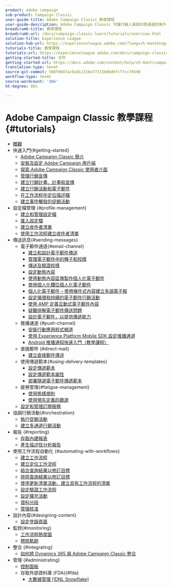```yaml
---
product: adobe campaign
sub-product: Campaign Classic
user-guide-title: Adobe Campaign Classic 教學課程
user-guide-description: Adobe Campaign Classic 可讓行銷人員設計跨通道的客戶體驗，並提供視覺化促銷活動協調、即時互動管理和跨通道執行的環境。
breadcrumb-title: 教學課程
breadcrumb-url: /docs/campaign-classic-learn/tutorials/overview.html
solution-title: Experience League
solution-hub-url: https://experienceleague.adobe.com/?lang=zh-Hant&tag=Campaign+Classic#recommended/solutions/campaign
tutorials-title: 教學課程
tutorials-url: https://experienceleague.adobe.com/docs/campaign-classic-learn/tutorials/overview.html?lang=zh-Hant
getting-started-title: 文件
getting-started-url: https://docs.adobe.com/content/help/zh-Hant/campaign-classic/using/getting-started/starting-with-adobe-campaign/about-adobe-campaign-classic.html
translation-type: tm+mt
source-git-commit: 588f8607ac9ad11316e77333b8bd6fcf7cc78590
workflow-type: tm+mt
source-wordcount: '366'
ht-degree: 86%

---
```



# Adobe Campaign Classic 教學課程 {#tutorials}

+ [概觀](/help/overview.md)
+ 快速入門{#getting-started}
   + [Adobe Campaign Classic 簡介](/help/getting-started/introduction-to-adobe-campaign-classic.md)
   + [安裝及設定 Adobe Campaign 用戶端](/help/getting-started/install-and-setup-the-adobe-campaign-client.md)
   + [探索 Adobe Campaign Classic 使用者介面](/help/getting-started/exploring-the-adobe-campaign-classic-user-interface.md)
   + [管理行銷宣傳](/help/getting-started/managing-marketing-campaigns.md)
   + [建立行銷計畫、計畫和宣傳](/help/getting-started/creating-a-marketing-plan-programs-and-campaigns.md)
   + [建立行銷活動和電子郵件](/help/getting-started/creating-a-campaign-and-an-email.md)
   + [在工作流程中定位描述檔](/help/getting-started/targeting-profiles-in-a-workflow.md)
   + [建立事件觸發的促銷活動](/help/getting-started/create-event-triggered-campaigns.md)
+ 設定檔管理 {#profile-management}
   + [建立和管理設定檔](/help/profile-management/create-and-manage-profiles.md)
   + [匯入設定檔](/help/data-management/importing-profiles.md)
   + [建立收件者清單](/help/profile-management/creating-a-list-of-recipients.md)
   + [使用工作流程建立收件者清單](/help/profile-management/creating-a-list-of-recipients-with-a-workflow.md)
+ 傳送訊息{#sending-messages}
   + 電子郵件通道{#email-channel}
      + [建立和設計電子郵件傳送](/help/sending-messages/email-channel/create-and-design-email-deliveries.md)
      + [管理電子郵件中的種子和校樣](/help/sending-messages/email-channel/managing-seed-and-proofs.md)
      + [傳送及驗證校樣](/help/sending-messages/email-channel/send-and-validate-proofs)
      + [設定動態內容](/help/sending-messages/email-channel/configuring-dynamic-content.md)
      + [使用動態內容區塊製作個人化電子郵件](/help/sending-messages/email-channel/personalization-with-dynamic-content-blocks.md)
      + [使用個人化欄位個人化電子郵件](/help/sending-messages/email-channel/personalizing-emails-using-personalization-fields.md)
      + [個人化電子郵件 – 使用條件式內容建立多語電子報](/help/sending-messages/email-channel/personalizing-emails-create-a-multi-lingual-newsletter-using-conditional-content.md)
      + [設定循環和持續的電子郵件行銷活動](/help/sending-messages/recurring-deliveries.md)
      + [使用 AMP 定義互動式電子郵件內容](/help/sending-messages/email-channel/defining-interactive-email-content-with-amp.md)
      + [疑難排解電子郵件傳送問題](/help/sending-messages/email-channel/troubleshooting-email-delivery-issues.md)
      + [設計電子郵件，以提供傳遞能力](/help/sending-messages/email-channel/design-emails-for-deliverability.md)
   + 推播通道 {#push-channel}
      + [安裝行動應用程式頻道](/help/sending-messages/mobile-channel/installing-the-mobile-app-channel.md)
      + [使用 Experience Platform Mobile SDK 設定推播通道](/help/sending-messages/mobile-channel/configure-push-using-aep-mobile-sdk.md)
      + [Android 推播通知快速入門（教學課程）](https://experienceleague.adobe.com/docs/campaign-classic-learn/getting-started-with-push-notifications-for-android/introduction.html?lang=zh-Hant)
   + 直接郵件 {#direct-mail}
      + [建立直接郵件傳送](/help/sending-messages/direct-mail/creating-direct-mail-deliveries.md)
   + 使用傳遞範本{#using-delivery-templates}
      + [設定傳遞範本](/help/sending-messages/using-delivery-templates/configuring-a-delivery-template.md)
      + [設定傳遞範本屬性](/help/sending-messages/using-delivery-templates/setting-delivery-template-properties.md)
      + [部署隨選電子郵件傳遞範本](/help/sending-messages/using-delivery-templates/deploying-ad-hoc-email-delivery-template.md)
   + 疲勞管理{#fatigue-management}
      + [使用態樣規則](/help/sending-messages/fatigue-management/typology-rules-for-fatigue-management.md)
      + [使用預先定義的篩選](/help/sending-messages/fatigue-management/fatigue-management-using-filters.md)
   + [設定和管理訂閱服務](/help/sending-messages/configuring-and-managing-subscription-services.md)
+ 協調行銷活動{#orchestration}
   + [執行促銷活動](/help/orchestrating-campaigns/executing-a-campaign.md)
   + [建立多通道行銷活動](/help/orchestrating-campaigns/multi-channel-campaigns.md)
+ 報告 {#reporting}
   + [存取內建報表](/help/reporting/accessing-built-in-reports.md)
   + [產生描述性分析報告](/help/reporting/generating-a-descriptive-analysis-report.md)
+ 使用工作流程自動化 {#automating-with-workflows}
   + [建立工作流程](/help/automating-with-workflows/creating-a-workflow.md)
   + [建立定位工作流程](/help/automating-with-workflows/creating-a-targeting-workflow.md)
   + [結合查詢結果以修訂目標](/help/automating-with-workflows/refining-targets-by-combining-query-results.md)
   + [排除查詢結果以修訂目標](/help/automating-with-workflows/refining-targets-by-excluding-query-results.md)
   + [使用更新清單活動，建立具有工作流程的清單](/help/automating-with-workflows/using-the-update-list-activity.md)
   + [設定驗證工作流程](/help/automating-with-workflows/validation-flow-configuration.md)
   + [設定擴充活動](/help/automating-with-workflows/enrichment-activity.md)
   + [資料分段](/help/data-management/data-segmentation.md)
   + [管理核准](/help/automating-with-workflows/managing-approvals.md)
+ 設計內容{#designing-content}
   + [設定登錄頁面](/help/designing-content/configure-landingpages.md)
+ 監控{#monitoring}
   + [工作流程熱度圖](/help/monitoring-campaign-classic/workflow-heatmap.md)
   + [稽核軌跡](/help/monitoring-campaign-classic/audit-trail.md)
+ 整合 {#integrating}
   + [如何將 Dynamics 365 與 Adobe Campaign Classic 整合](/help/integrations/dynamics365-integration.md)
+ 管理 {#administrating}
   + [控制面板](https://experienceleague.adobe.com/docs/campaign-classic-learn/control-panel/control-panel-overview.html?lang=zh-Hant)
   + 存取外部資料庫 (FDA){#fda}
      + [大數據管理 [!DNL Snowflake]](/help/administrating/snowflake/big-data-segmentation-on-snowflake.md)